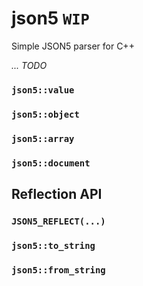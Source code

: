 # json5 `WIP`
Simple JSON5 parser for C++

_... TODO_

### `json5::value`

### `json5::object`

### `json5::array`

### `json5::document`

## Reflection API

### `JSON5_REFLECT(...)`

### `json5::to_string`

### `json5::from_string`
